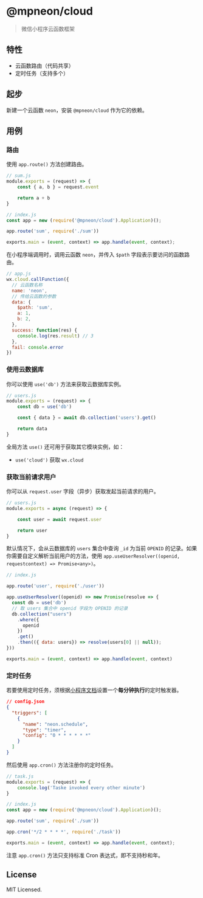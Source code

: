 # @mpneon/cloud

> 微信小程序云函数框架

## 特性
- 云函数路由（代码共享）
- 定时任务（支持多个）

## 起步

新建一个云函数 `neon`，安装 `@mpneon/cloud` 作为它的依赖。

## 用例

### 路由

使用 `app.route()` 方法创建路由。

```javascript
// sum.js
module.exports = (request) => {
    const { a, b } = request.event

    return a + b
}
```

```javascript
// index.js
const app = new (require('@mpneon/cloud').Application)();

app.route('sum', require('./sum'))

exports.main = (event, context) => app.handle(event, context);
```

在小程序端调用时，调用云函数 `neon`，并传入 `$path` 字段表示要访问的函数路由。

```javascript
// app.js
wx.cloud.callFunction({
  // 云函数名称
  name: 'neon',
  // 传给云函数的参数
  data: {
    $path: 'sum',
    a: 1,
    b: 2,
  },
  success: function(res) {
    console.log(res.result) // 3
  },
  fail: console.error
})
```

### 使用云数据库

你可以使用 `use('db')` 方法来获取云数据库实例。

```javascript
// users.js
module.exports = (request) => {
    const db = use('db')

    const { data } = await db.collection('users').get()

    return data
}
```

全局方法 `use()` 还可用于获取其它模块实例，如：
- `use('cloud')` 获取 `wx.cloud`

### 获取当前请求用户

你可以从 `request.user` 字段（异步）获取发起当前请求的用户。

```javascript
// users.js
module.exports = async (request) => {

    const user = await request.user

    return user
}
```

默认情况下，会从云数据库的 `users` 集合中查询 `_id` 为当前 `OPENID` 的记录。如果你需要自定义解析当前用户的方法，使用 `app.useUserResolver((openid, requestcontext) => Promise<any>)`。

```javascript
// index.js

app.route('user', require('./user'))

app.useUserResolver((openid) => new Promise(resolve => {
  const db = use('db')
  // 取 users 集合中 openid 字段为 OPENID 的记录
  db.collection("users")
    .where({
      openid
    })
    .get()
    .then(({ data: users}) => resolve(users[0] || null));
}))

exports.main = (event, context) => app.handle(event, context)
```

### 定时任务

若要使用定时任务，须根据[小程序文档](https://developers.weixin.qq.com/miniprogram/dev/wxcloud/guide/functions/triggers.html)设置一个**每分钟执行**的定时触发器。

```json
// config.json
{
  "triggers": [
    {
      "name": "neon.schedule",
      "type": "timer",
      "config": "0 * * * * * *"
    }
  ]
}
```

然后使用 `app.cron()` 方法注册你的定时任务。

```javascript
// task.js
module.exports = (request) => {
    console.log('Taske invoked every other minute')
}
```

```javascript
// index.js
const app = new (require('@mpneon/cloud').Application)();

app.route('sum', require('./sum'))

app.cron('*/2 * * * *', require('./task'))

exports.main = (event, context) => app.handle(event, context);
```

注意 `app.cron()` 方法只支持标准 Cron 表达式，即不支持秒和年。

## License

MIT Licensed.